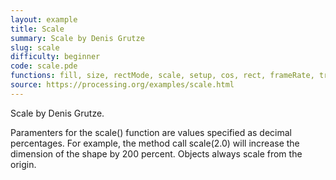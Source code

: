 ```yaml
---
layout: example
title: Scale
summary: Scale by Denis Grutze
slug: scale
difficulty: beginner
code: scale.pde
functions: fill, size, rectMode, scale, setup, cos, rect, frameRate, translate, draw, noStroke, background
source: https://processing.org/examples/scale.html
---
```


Scale by Denis Grutze. 

 Paramenters for the scale() function are values specified as decimal percentages. For example, the method call scale(2.0) will increase the dimension of the shape by 200 percent. Objects always scale from the origin.
